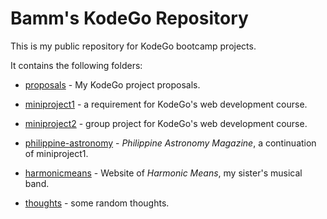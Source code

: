 # Bamm's KodeGo Repository

This is my public repository for KodeGo bootcamp projects.

It contains the following folders:

* [proposals](proposals/) - My KodeGo project proposals.

* [miniproject1](miniproject1/) - a requirement for KodeGo's web development course.

* [miniproject2](miniproject2/) - group project for KodeGo's web development course.

* [philippine-astronomy](philippine-astronomy/) - _Philippine Astronomy Magazine_, a continuation of miniproject1.

* [harmonicmeans](harmonicmeans/) - Website of _Harmonic Means_, my sister's musical band.

* [thoughts](thoughts/) - some random thoughts.

